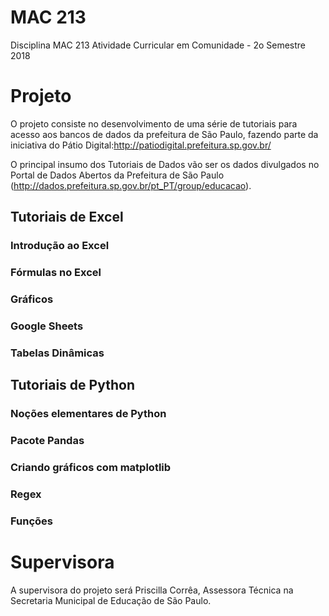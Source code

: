 # MAC 213
Disciplina MAC 213 Atividade Curricular em Comunidade - 2o Semestre 2018

# Projeto

O projeto consiste no desenvolvimento de uma série de tutoriais para acesso aos bancos de dados da prefeitura de São Paulo, fazendo parte da iniciativa do Pátio Digital:http://patiodigital.prefeitura.sp.gov.br/

O principal insumo dos Tutoriais de Dados vão ser os dados divulgados no Portal de Dados Abertos da Prefeitura de São Paulo (http://dados.prefeitura.sp.gov.br/pt_PT/group/educacao). 

## Tutoriais de Excel

### Introdução ao Excel
### Fórmulas no Excel
### Gráficos
### Google Sheets
### Tabelas Dinâmicas


## Tutoriais de Python

### Noções elementares de Python

### Pacote Pandas

### Criando gráficos com matplotlib

### Regex

### Funções 


# Supervisora

A supervisora do projeto será Priscilla Corrêa, Assessora Técnica na Secretaria Municipal de Educação de São Paulo.



